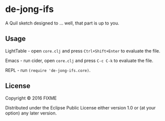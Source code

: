 # de-jong-ifs

A Quil sketch designed to ... well, that part is up to you.

## Usage

LightTable - open `core.clj` and press `Ctrl+Shift+Enter` to evaluate the file.

Emacs - run cider, open `core.clj` and press `C-c C-k` to evaluate the file.

REPL - run `(require 'de-jong-ifs.core)`.

## License

Copyright © 2016 FIXME

Distributed under the Eclipse Public License either version 1.0 or (at
your option) any later version.
